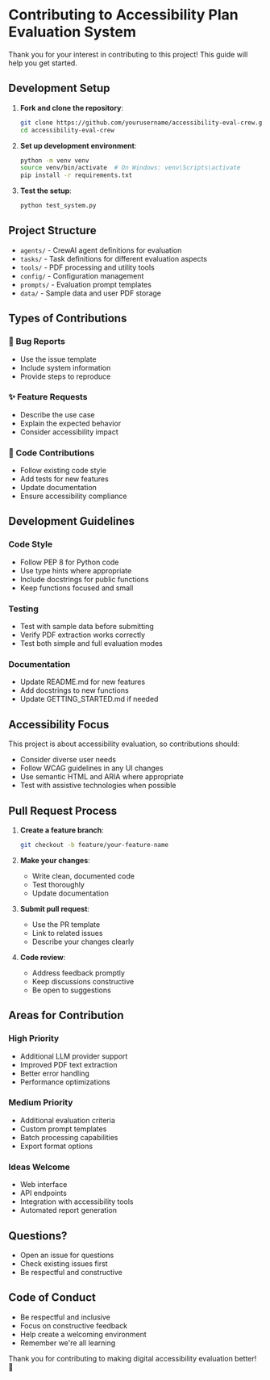 # Contributing to Accessibility Plan Evaluation System

Thank you for your interest in contributing to this project! This guide will help you get started.

## Development Setup

1. **Fork and clone the repository**:
   ```bash
   git clone https://github.com/yourusername/accessibility-eval-crew.git
   cd accessibility-eval-crew
   ```

2. **Set up development environment**:
   ```bash
   python -m venv venv
   source venv/bin/activate  # On Windows: venv\Scripts\activate
   pip install -r requirements.txt
   ```

3. **Test the setup**:
   ```bash
   python test_system.py
   ```

## Project Structure

- `agents/` - CrewAI agent definitions for evaluation
- `tasks/` - Task definitions for different evaluation aspects
- `tools/` - PDF processing and utility tools
- `config/` - Configuration management
- `prompts/` - Evaluation prompt templates
- `data/` - Sample data and user PDF storage

## Types of Contributions

### 🐛 Bug Reports
- Use the issue template
- Include system information
- Provide steps to reproduce

### ✨ Feature Requests
- Describe the use case
- Explain the expected behavior
- Consider accessibility impact

### 🔧 Code Contributions
- Follow existing code style
- Add tests for new features
- Update documentation
- Ensure accessibility compliance

## Development Guidelines

### Code Style
- Follow PEP 8 for Python code
- Use type hints where appropriate
- Include docstrings for public functions
- Keep functions focused and small

### Testing
- Test with sample data before submitting
- Verify PDF extraction works correctly
- Test both simple and full evaluation modes

### Documentation
- Update README.md for new features
- Add docstrings to new functions
- Update GETTING_STARTED.md if needed

## Accessibility Focus

This project is about accessibility evaluation, so contributions should:
- Consider diverse user needs
- Follow WCAG guidelines in any UI changes
- Use semantic HTML and ARIA where appropriate
- Test with assistive technologies when possible

## Pull Request Process

1. **Create a feature branch**:
   ```bash
   git checkout -b feature/your-feature-name
   ```

2. **Make your changes**:
   - Write clean, documented code
   - Test thoroughly
   - Update documentation

3. **Submit pull request**:
   - Use the PR template
   - Link to related issues
   - Describe your changes clearly

4. **Code review**:
   - Address feedback promptly
   - Keep discussions constructive
   - Be open to suggestions

## Areas for Contribution

### High Priority
- Additional LLM provider support
- Improved PDF text extraction
- Better error handling
- Performance optimizations

### Medium Priority
- Additional evaluation criteria
- Custom prompt templates
- Batch processing capabilities
- Export format options

### Ideas Welcome
- Web interface
- API endpoints
- Integration with accessibility tools
- Automated report generation

## Questions?

- Open an issue for questions
- Check existing issues first
- Be respectful and constructive

## Code of Conduct

- Be respectful and inclusive
- Focus on constructive feedback
- Help create a welcoming environment
- Remember we're all learning

Thank you for contributing to making digital accessibility evaluation better! 🌟
